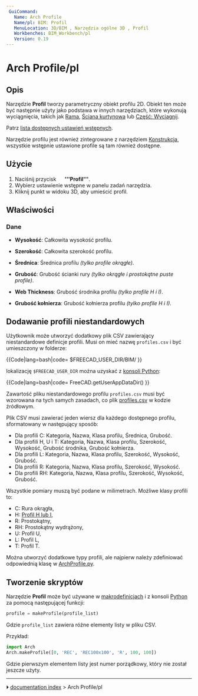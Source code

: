 ```yaml
---
 GuiCommand:
   Name: Arch Profile
   Name/pl: BIM: Profil
   MenuLocation: 3D/BIM , Narzędzia ogólne 3D , Profil
   Workbenches: BIM_Workbench/pl
   Version: 0.19
---
```


# Arch Profile/pl



## Opis

Narzędzie **Profil** tworzy parametryczny obiekt profilu 2D. Obiekt ten może być następnie użyty jako podstawa w innych narzędziach, które wykonują wyciągnięcia, takich jak [Rama](Arch_Frame/pl.md), [Ściana kurtynowa](Arch_CurtainWall/pl.md) lub [Część: Wyciągnij](Part_Extrude/pl.md).

Patrz [lista dostępnych ustawień wstępnych](https://github.com/FreeCAD/FreeCAD/blob/main/src/Mod/BIM/Presets/profiles.csv).

Narzędzie profilu jest również zintegrowane z narzędziem [Konstrukcja](Arch_Structure/pl.md), wszystkie wstępnie ustawione profile są tam również dostępne.



## Użycie

1.  Naciśnij przycisk **<img src="images/Arch_Profile.svg" width=16px> '''Profil'''**.
2.  Wybierz ustawienie wstępne w panelu zadań narzędzia.
3.  Kliknij punkt w widoku 3D, aby umieścić profil.



## Właściwości



### Dane

-    **Wysokość**: Całkowita wysokość profilu.

-    **Szerokość**: Całkowita szerokość profilu.

-    **Średnica**: Średnica profilu *(tylko profile okrągłe)*.

-    **Grubość**: Grubość ścianki rury *(tylko okrągłe i prostokątne puste profile)*.

-    **Web Thickness**: Grubość środnika profilu *(tylko profile H i I)*.

-    **Grubość kołnierza**: Grubość kołnierza profilu *(tylko profile H i I)*.



## Dodawanie profili niestandardowych 

Użytkownik może utworzyć dodatkowy plik CSV zawierający niestandardowe definicje profili. Musi on mieć nazwę `profiles.csv` i być umieszczony w folderze:


{{Code|lang=bash|code=
$FREECAD_USER_DIR/BIM/
}}

lokalizację `$FREECAD_USER_DIR` można uzyskać z [konsoli Python](Python_console.md):


{{Code|lang=bash|code=
FreeCAD.getUserAppDataDir()
}}

Zawartość pliku niestandardowego profilu `profiles.csv` musi być wzorowana na tych samych zasadach, co plik [profiles.csv](https://github.com/FreeCAD/FreeCAD/blob/main/src/Mod/BIM/Presets/profiles.csv) w kodzie źródłowym.

Plik CSV musi zawierać jeden wiersz dla każdego dostępnego profilu, sformatowany w następujący sposób:

-   Dla profili C: Kategoria, Nazwa, Klasa profilu, Średnica, Grubość.
-   Dla profili H, U i T: Kategoria, Nazwa, Klasa profilu, Szerokość, Wysokość, Grubość środnika, Grubość kołnierza.
-   Dla profili L: Kategoria, Nazwa, Klasa profilu, Szerokość, Wysokość, Grubość.
-   Dla profili R: Kategoria, Nazwa, Klasa profilu, Szerokość, Wysokość.
-   Dla profili RH: Kategoria, Nazwa, Klasa profilu, Szerokość, Wysokość, Grubość.

Wszystkie pomiary muszą być podane w milimetrach. Możliwe klasy profili to:

-   C: Rura okrągła,
-   H: [Profil H lub I](https://en.wikipedia.org/wiki/I-beam),
-   R: Prostokątny,
-   RH: Prostokątny wydrążony,
-   U: Profil U,
-   L: Profil L,
-   T: Profil T.

Można utworzyć dodatkowe typy profili, ale najpierw należy zdefiniować odpowiednią klasę w [ArchProfile.py](https://github.com/FreeCAD/FreeCAD/blob/main/src/Mod/BIM/ArchProfile.py).



## Tworzenie skryptów 

Narzędzie **Profil** może być używane w [makrodefinicjach](Macros/pl.md) i z konsoli [Python](Python/pl.md) za pomocą następującej funkcji:


```python
profile = makeProfile(profile_list)
```

Gdzie `profile_list` zawiera różne elementy listy w pliku CSV.

Przykład:


```python
import Arch
Arch.makeProfile([0, 'REC', 'REC100x100', 'R', 100, 100])
```

Gdzie pierwszym elementem listy jest numer porządkowy, który nie został jeszcze użyty.



---
⏵ [documentation index](../README.md) > Arch Profile/pl
